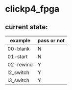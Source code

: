 # clickp4_fpga

## current state:

example|pass or not
-------|----
00-blank | N
01-start | N
02-rewind| Y
l2_switch| Y
l3_switch| Y
